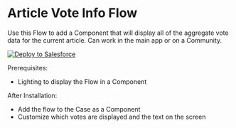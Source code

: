 # Article Vote Info Flow

Use this Flow to add a Component that will display all of the aggregate vote data for the current article.  Can work in the main app or on a Community.

<a href="https://githubsfdeploy.herokuapp.com?owner=derekdanderson&repo=articlevoteinfoflow">
  <img alt="Deploy to Salesforce"
       src="https://raw.githubusercontent.com/afawcett/githubsfdeploy/master/deploy.png">
</a>

Prerequisites:
- Lighting to display the Flow in a Component

After Installation:
- Add the flow to the Case as a Component
- Customize which votes are displayed and the text on the screen

